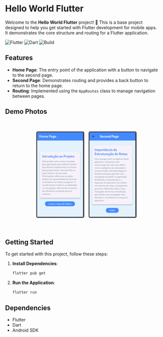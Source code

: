 # Hello World Flutter

Welcome to the **Hello World Flutter** project! 🎉 This is a base project designed to help you get started with Flutter development for mobile apps. It demonstrates the core structure and routing for a Flutter application.

![Flutter](https://img.shields.io/badge/Flutter-Framework-blue?logo=flutter&logoColor=white)
![Dart](https://img.shields.io/badge/Dart-Language-blue?logo=dart&logoColor=white)
![Build](https://img.shields.io/badge/Build-Passing-brightgreen)

## Features

- **Home Page**: The entry point of the application with a button to navigate to the second page.
- **Second Page**: Demonstrates routing and provides a back button to return to the home page.
- **Routing**: Implemented using the `AppRoutes` class to manage navigation between pages.

## Demo Photos

<html>
  <div class="container-images" style="padding: 20px !important;">
    <ul style="display: flex !important; list-style: none !important; gap: 1em !important; align-items: center !important; justify-content: center !important; align-self: center !important;">
      <li>
        <img
          src="./lib/assets/hello-world-flutter-1.png"
          alt="hello-world-flutter-1"
          style="max-width: 150px !important; border-radius: 5px !important; border: 3px solid rgb(72, 72, 80) !important;"
        />
      </li>
      <li>
        <img
          src="./lib/assets/hello-world-footer-2.png"
          alt="hello-world-footer-2.png"
          style="max-width: 150px !important; border-radius: 5px !important; border: 3px solid rgb(72, 72, 80) !important;"
        />
      </li>
    </ul>
  </div>
</html>



## Getting Started

To get started with this project, follow these steps:

1. **Install Dependencies**:
   ```bash
   flutter pub get
   ```
2. **Run the Application**:
   ```bash
   flutter run
   ```

## Dependencies

- Flutter
- Dart
- Android SDK
